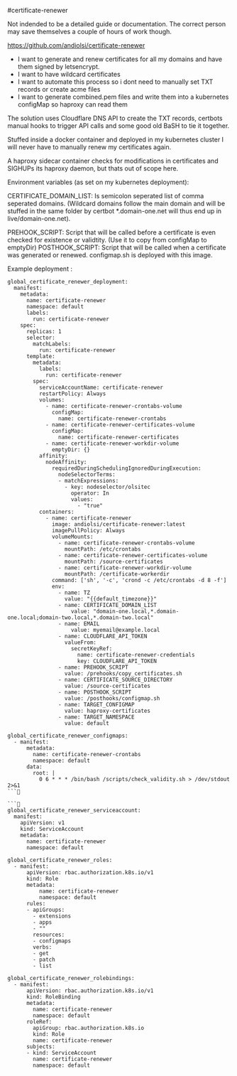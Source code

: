 #certificate-renewer

Not indended to be a detailed guide or documentation. 
The correct person may save themselves a couple of hours of work though.


https://github.com/andiolsi/certificate-renewer

- I want to generate and renew certificates for all my domains and have them signed by letsencrypt.
- I want to have wildcard certificates
- I want to automate this process so i dont need to manually set TXT records or create acme files
- I want to generate combined.pem files and write them into a kubernetes configMap so haproxy can read them


The solution uses Cloudflare DNS API to create the TXT records, certbots manual hooks to trigger API calls and some good old BaSH to tie it together.

Stuffed inside a docker container and deployed in my kubernetes cluster I will never have to manually renew my certificates again. 

A haproxy sidecar container checks for modifications in certificates and SIGHUPs its haproxy daemon, but thats out of scope here.


Environment variables (as set on my kubernetes deployment):

CERTIFICATE_DOMAIN_LIST: Is semicolon seperated list of comma seperated domains.  (Wildcard domains follow the main domain and will be stuffed in the same folder by certbot   *.domain-one.net will thus end up in live/domain-one.net).

PREHOOK_SCRIPT: Script that will be called before a certificate is even checked for existence or validtity.  (Use it to copy from configMap to emptyDir)
POSTHOOK_SCRIPT: Script that will be called when a certificate was generated or renewed.  configmap.sh is deployed with this image.

Example deployment :
```
global_certificate_renewer_deployment:
  manifest:
    metadata:
      name: certificate-renewer
      namespace: default
      labels:
        run: certificate-renewer
    spec:
      replicas: 1
      selector:
        matchLabels:
          run: certificate-renewer
      template:
        metadata:
          labels:
            run: certificate-renewer
        spec:          
          serviceAccountName: certificate-renewer
          restartPolicy: Always
          volumes:
            - name: certificate-renewer-crontabs-volume
              configMap:
                name: certificate-renewer-crontabs
            - name: certificate-renewer-certificates-volume
              configMap:
                name: certificate-renewer-certificates
            - name: certificate-renewer-workdir-volume
              emptyDir: {}
          affinity:
            nodeAffinity:
              requiredDuringSchedulingIgnoredDuringExecution:
                nodeSelectorTerms:
                - matchExpressions:
                  - key: nodeselector/olsitec
                    operator: In
                    values:
                      - "true"                   
          containers:
            - name: certificate-renewer
              image: andiolsi/certificate-renewer:latest
              imagePullPolicy: Always
              volumeMounts:                
                - name: certificate-renewer-crontabs-volume
                  mountPath: /etc/crontabs         
                - name: certificate-renewer-certificates-volume
                  mountPath: /source-certificates
                - name: certificate-renewer-workdir-volume
                  mountPath: /certificate-workerdir
              command: ['sh', '-c', 'crond -c /etc/crontabs -d 8 -f']
              env:
                - name: TZ
                  value: "{{default_timezone}}"
                - name: CERTIFICATE_DOMAIN_LIST
                    value: "domain-one.local,*.domain-one.local;domain-two.local,*.domain-two.local"
                - name: EMAIL
                    value: myemail@example.local
                - name: CLOUDFLARE_API_TOKEN
                  valueFrom:
                    secretKeyRef:
                      name: certificate-renewer-credentials
                      key: CLOUDFLARE_API_TOKEN
                - name: PREHOOK_SCRIPT
                  value: /prehooks/copy_certificates.sh
                - name: CERTIFICATE_SOURCE_DIRECTORY
                  value: /source-certificates                
                - name: POSTHOOK_SCRIPT
                  value: /posthooks/configmap.sh
                - name: TARGET_CONFIGMAP
                  value: haproxy-certificates
                - name: TARGET_NAMESPACE
                  value: default
```


```
global_certificate_renewer_configmaps:
  - manifest:
      metadata:
        name: certificate-renewer-crontabs
        namespace: default
      data:
        root: |
          0 6 * * * /bin/bash /scripts/check_validity.sh > /dev/stdout 2>&1
```

```
global_certificate_renewer_serviceaccount:
  manifest:
    apiVersion: v1
    kind: ServiceAccount
    metadata:
      name: certificate-renewer
      namespace: default

global_certificate_renewer_roles:
  - manifest:
      apiVersion: rbac.authorization.k8s.io/v1
      kind: Role
      metadata:
          name: certificate-renewer
          namespace: default
      rules:
      - apiGroups:
        - extensions
        - apps
        - ""
        resources:
        - configmaps      
        verbs:
        - get
        - patch
        - list

global_certificate_renewer_rolebindings:
  - manifest:
      apiVersion: rbac.authorization.k8s.io/v1
      kind: RoleBinding
      metadata:
        name: certificate-renewer
        namespace: default      
      roleRef:
        apiGroup: rbac.authorization.k8s.io
        kind: Role
        name: certificate-renewer
      subjects:
      - kind: ServiceAccount
        name: certificate-renewer
        namespace: default
````